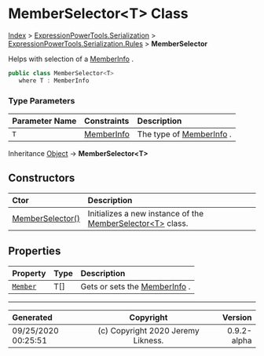﻿# MemberSelector&lt;T> Class

[Index](../index.md) > [ExpressionPowerTools.Serialization](ExpressionPowerTools.Serialization.a.md) > [ExpressionPowerTools.Serialization.Rules](ExpressionPowerTools.Serialization.Rules.n.md) > **MemberSelector<T>**

Helps with selection of a [MemberInfo](https://docs.microsoft.com/dotnet/api/system.reflection.memberinfo) .

```csharp
public class MemberSelector<T>
   where T : MemberInfo
```

### Type Parameters

| Parameter Name | Constraints | Description |
| :-- | :-- | :-- |
| `T` | [MemberInfo](https://docs.microsoft.com/dotnet/api/system.reflection.memberinfo) | The type of [MemberInfo](https://docs.microsoft.com/dotnet/api/system.reflection.memberinfo) . |

Inheritance [Object](https://docs.microsoft.com/dotnet/api/system.object) → **MemberSelector&lt;T>**

## Constructors

| Ctor | Description |
| :-- | :-- |
| [MemberSelector()](ExpressionPowerTools.Serialization.Rules.MemberSelector`1.ctor.md#memberselector) | Initializes a new instance of the [MemberSelector&lt;T>](ExpressionPowerTools.Serialization.Rules.MemberSelector`1.cs.md) class. |
## Properties

| Property | Type | Description |
| :-- | :-- | :-- |
| [`Member`](ExpressionPowerTools.Serialization.Rules.MemberSelector`1.Member.prop.md) | T[] | Gets or sets the [MemberInfo](https://docs.microsoft.com/dotnet/api/system.reflection.memberinfo) . |


---

| Generated | Copyright | Version |
| :-- | :-: | --: |
| 09/25/2020 00:25:51 | (c) Copyright 2020 Jeremy Likness. | 0.9.2-alpha |
